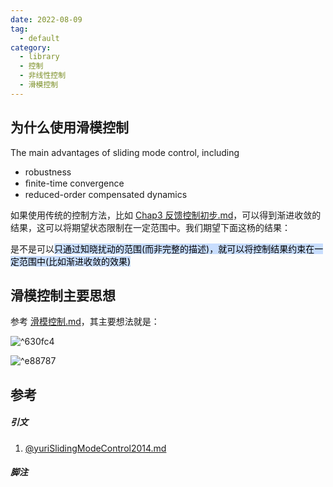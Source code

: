 ```yaml
---
date: 2022-08-09
tag:
  - default
category:
  - library
  - 控制
  - 非线性控制
  - 滑模控制
---
```




## 为什么使用滑模控制

The main advantages of sliding mode control, including
- robustness
- ﬁnite-time convergence
- reduced-order compensated dynamics

如果使用传统的控制方法，比如 [Chap3 反馈控制初步.md](/)，可以得到渐进收敛的结果，这可以将期望状态限制在一定范围中。我们期望下面这杨的结果：

是不是可以<mark style="background: #ADCCFFA6;">只通过知晓扰动的范围(而非完整的描述)，就可以将控制结果约束在一定范围中(比如渐进收敛的效果)</mark>

## 滑模控制主要思想

参考 [滑模控制.md](control\非线性控制\滑模控制\滑模控制.md)，其主要想法就是：

![^630fc4](滑模控制思考.md#^630fc4)

![^e88787](滑模控制思考.md#^e88787)



## 参考

##### 引文

1. [@yuriSlidingModeControl2014.md](paper\.\@yuriSlidingModeControl2014.md)

##### 脚注

